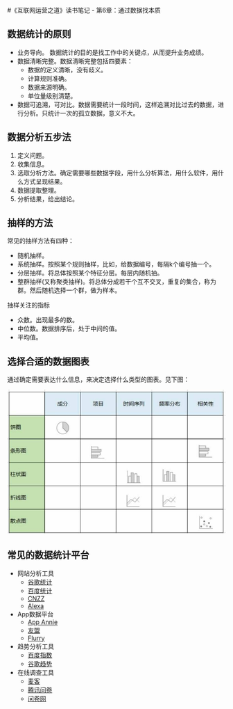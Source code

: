 #《互联网运营之道》读书笔记 - 第6章：通过数据找本质
## 数据统计的原则
* 业务导向。 数据统计的目的是找工作中的关键点，从而提升业务成绩。
* 数据清晰完整。数据清晰完整包括四要素：
  * 数据的定义清晰，没有歧义。
  * 计算规则准确。
  * 数据来源明确。
  * 单位量级别清楚。
* 数据可追溯，可对比。数据需要统计一段时间，这样追溯对比过去的数据，进行分析。只统计一次的孤立数据，意义不大。

## 数据分析五步法
1. 定义问题。
1. 收集信息。
1. 选取分析方法。确定需要哪些数据字段，用什么分析算法，用什么软件，用什么方式呈现结果。
1. 数据提取整理。
1. 分析结果，给出结论。

## 抽样的方法
常见的抽样方法有四种：
* 随机抽样。
* 系统抽样。按照某个规则抽样，比如，给数据编号，每隔k个编号抽一个。
* 分层抽样。将总体按照某个特征分层。每层内随机抽。
* 整群抽样(又称聚类抽样)。将总体分成若干个互不交叉，重复的集合，称为群。然后随机选择一个群，做为样本。

抽样关注的指标
* 众数。出现最多的数。
* 中位数。数据排序后，处于中间的值。
* 平均值。

## 选择合适的数据图表
通过确定需要表达什么信息，来决定选择什么类型的图表。见下图：

![](imgs/06/choose-chat.jpeg)

## 常见的数据统计平台
* 网站分析工具
  * [谷歌统计](http://www.google.cn/intl/zh-CN_ALL/analytics/index.html)
  * [百度统计](http://tongji.baidu.com/)
  * [CNZZ](http://www.cnzz.com/)
  * [Alexa](www.alexa.com/)
* App数据平台
  * [App Annie](https://www.appannie.com/cn/)
  * [友盟](http://www.umeng.com/)
  * [Flurry](http://www.flurry.com/)
* 趋势分析工具
  * [百度指数](http://index.baidu.com/)
  * [谷歌趋势](www.google.cn/trends/)
* 在线调查工具
  * [麦客](http://www.mikecrm.com/)
  * [腾讯问卷](http://wj.qq.com/)
  * [问卷网](http://www.wenjuan.com/)
